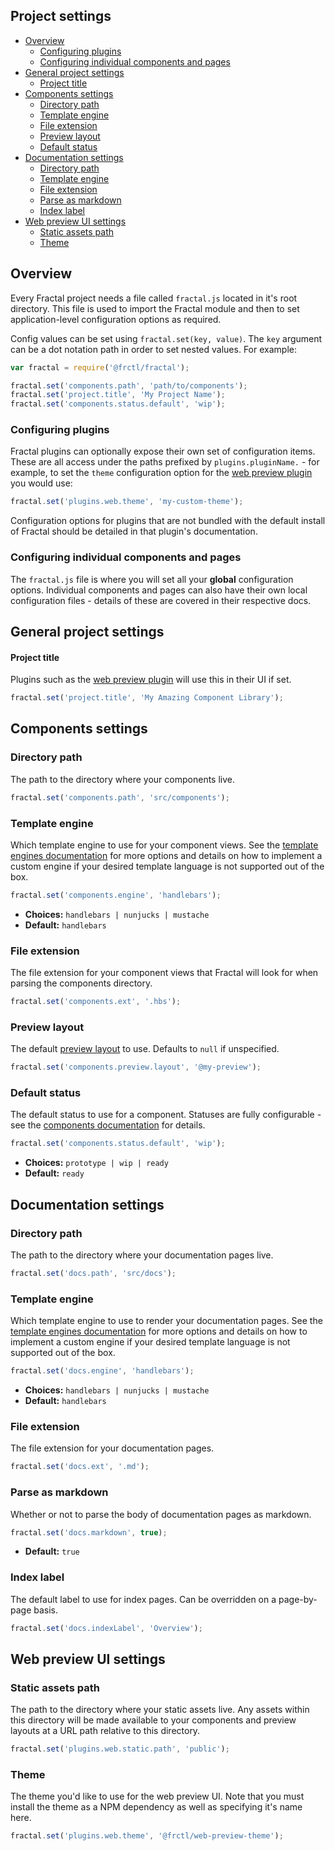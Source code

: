 ## Project settings

<!-- START doctoc generated TOC please keep comment here to allow auto update -->
<!-- DON'T EDIT THIS SECTION, INSTEAD RE-RUN doctoc TO UPDATE -->


- [Overview](#overview)
  - [Configuring plugins](#configuring-plugins)
  - [Configuring individual components and pages](#configuring-individual-components-and-pages)
- [General project settings](#general-project-settings)
    - [Project title](#project-title)
- [Components settings](#components-settings)
  - [Directory path](#directory-path)
  - [Template engine](#template-engine)
  - [File extension](#file-extension)
  - [Preview layout](#preview-layout)
  - [Default status](#default-status)
- [Documentation settings](#documentation-settings)
  - [Directory path](#directory-path-1)
  - [Template engine](#template-engine-1)
  - [File extension](#file-extension-1)
  - [Parse as markdown](#parse-as-markdown)
  - [Index label](#index-label)
- [Web preview UI settings](#web-preview-ui-settings)
  - [Static assets path](#static-assets-path)
  - [Theme](#theme)

<!-- END doctoc generated TOC please keep comment here to allow auto update -->

## Overview

Every Fractal project needs a file called `fractal.js` located in it's root directory. This file is used to import the Fractal module and then to set application-level configuration options as required.

Config values can be set using `fractal.set(key, value)`. The `key` argument can be a dot notation path in order to set nested values. For example:

```js
var fractal = require('@frctl/fractal');

fractal.set('components.path', 'path/to/components');
fractal.set('project.title', 'My Project Name');
fractal.set('components.status.default', 'wip');
```
### Configuring plugins

Fractal plugins can optionally expose their own set of configuration items. These are all access under the paths prefixed by `plugins.pluginName.` - for example, to set the `theme` configuration option for the [web preview plugin](https://github.com/frctl/web-plugin) you would use:

```js
fractal.set('plugins.web.theme', 'my-custom-theme');
```

Configuration options for plugins that are not bundled with the default install of Fractal should be detailed in that plugin's documentation.

### Configuring individual components and pages

The `fractal.js` file is where you will set all your **global** configuration options. Individual components and pages can also have their own local configuration files - details of these are covered in their respective docs.

## General project settings

#### Project title

Plugins such as the [web preview plugin](https://github.com/frctl/web-plugin) will use this in their UI if set.

```js
fractal.set('project.title', 'My Amazing Component Library');
```

## Components settings

### Directory path

The path to the directory where your components live.

```js
fractal.set('components.path', 'src/components');
```

### Template engine

Which template engine to use for your component views. See the [template engines documentation](/docs/engines/overview.md) for more options and details on how to implement a custom engine if your desired template language is not supported out of the box.

```js
fractal.set('components.engine', 'handlebars');
```
* **Choices:** `handlebars | nunjucks | mustache`
* **Default:** `handlebars`

### File extension

The file extension for your component views that Fractal will look for when parsing the components directory.

```js
fractal.set('components.ext', '.hbs');
```

### Preview layout

The default [preview layout](/docs/components/layouts.md) to use. Defaults to `null` if unspecified.

```js
fractal.set('components.preview.layout', '@my-preview');
```

### Default status

The default status to use for a component. Statuses are fully configurable - see the [components documentation](/docs/components/statuses.md) for details.

```js
fractal.set('components.status.default', 'wip');
```
* **Choices:** `prototype | wip | ready`
* **Default:** `ready`

## Documentation settings

### Directory path

The path to the directory where your documentation pages live.

```js
fractal.set('docs.path', 'src/docs');
```
### Template engine

Which template engine to use to render your documentation pages. See the [template engines documentation](/docs/engines/overview.md) for more options and details on how to implement a custom engine if your desired template language is not supported out of the box.

```js
fractal.set('docs.engine', 'handlebars');
```
* **Choices:** `handlebars | nunjucks | mustache`
* **Default:** `handlebars`

### File extension

The file extension for your documentation pages.

```js
fractal.set('docs.ext', '.md');
```

### Parse as markdown

Whether or not to parse the body of documentation pages as markdown.

```js
fractal.set('docs.markdown', true);
```
* **Default:** `true`

### Index label

The default label to use for index pages. Can be overridden on a page-by-page basis.

```js
fractal.set('docs.indexLabel', 'Overview');
```

## Web preview UI settings

### Static assets path

The path to the directory where your static assets live. Any assets within this directory will be made available to your components and preview layouts at a URL path relative to this directory.

```js
fractal.set('plugins.web.static.path', 'public');
```
### Theme

The theme you'd like to use for the web preview UI. Note that you must install the theme as a NPM dependency as well as specifying it's name here.

```js
fractal.set('plugins.web.theme', '@frctl/web-preview-theme');
```